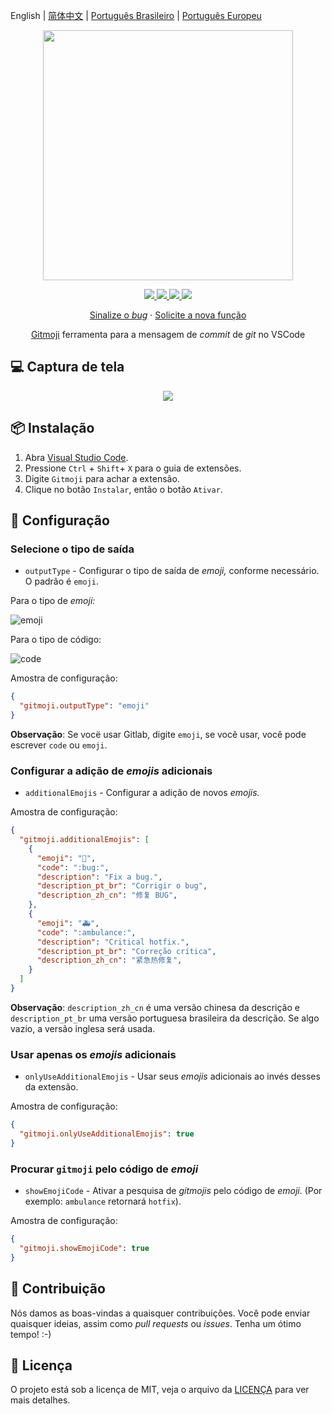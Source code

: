 English | [简体中文](README.zh-CN.md) | [Português Brasileiro](README.pt-BR.md) | [Português Europeu](README.pt-PT.md)

<p align="center">
    <img src="https://raw.githubusercontent.com/seatonjiang/gitmoji-vscode/main/images/gitmoji.gif" width="400">
</p>

<p align="center">
    <a href="https://github.com/carloscuesta/gitmoji">
        <img src="https://img.shields.io/badge/gitmoji-%20😜%20😍-FFDD67.svg?style=flat-square">
    </a>
    <a href="https://github.com/seatonjiang/gitmoji-vscode/issues">
        <img src="https://img.shields.io/github/issues/seatonjiang/gitmoji-vscode?style=flat-square&color=blue">
    </a>
    <a href="https://github.com/seatonjiang/gitmoji-vscode/pulls">
        <img src="https://img.shields.io/github/issues-pr/seatonjiang/gitmoji-vscode?style=flat-square&color=brightgreen">
    </a>
    <a href="https://github.com/seatonjiang/gitmoji-vscode/blob/main/LICENSE">
        <img src="https://img.shields.io/github/license/seatonjiang/gitmoji-vscode?&style=flat-square">
    </a>
</p>

<p align="center">
    <a href="https://github.com/seatonjiang/gitmoji-vscode/issues">Sinalize o <i>bug</i></a>
    ·
    <a href="https://github.com/seatonjiang/gitmoji-vscode/issues">Solicite a nova função</a>
</p>

<p align="center">
    <a href="https://github.com/carloscuesta/gitmoji">Gitmoji</a>
    ferramenta para a mensagem de <i>commit</i> de <i>git</i> no VSCode
</p>

## 💻 Captura de tela

<p align="center">
    <img src="https://raw.githubusercontent.com/seatonjiang/gitmoji-vscode/main/images/about.gif">
</p>

## 📦 Instalação

1. Abra [Visual Studio Code](https://code.visualstudio.com/).
2. Pressione `Ctrl` + `Shift`+ `X` para o guia de extensões.
3. Digite `Gitmoji` para achar a extensão.
4. Clique no botão `Instalar`, então o botão `Ativar`.

## 🔨 Configuração

### Selecione o tipo de saída

- `outputType` - Configurar o tipo de saída de *emoji,* conforme necessário. O padrão é `emoji`. 

Para o tipo de *emoji:*

![emoji](https://raw.githubusercontent.com/seatonjiang/gitmoji-vscode/main/images/emoji.png)

Para o tipo de código:

![code](https://raw.githubusercontent.com/seatonjiang/gitmoji-vscode/main/images/code.png)

Amostra de configuração:

```json
{
  "gitmoji.outputType": "emoji"
}
```

**Observação**: Se vocë usar Gitlab, digite `emoji`, se você usar, você pode escrever `code` ou `emoji`.

### Configurar a adição de *emojis* adicionais

- `additionalEmojis` - Configurar a adição de novos *emojis.*

Amostra de configuração:

```json
{
  "gitmoji.additionalEmojis": [
    {
      "emoji": "🐛",
      "code": ":bug:",
      "description": "Fix a bug.",
      "description_pt_br": "Corrigir o bug",
      "description_zh_cn": "修复 BUG",
    },
    {
      "emoji": "🚑",
      "code": ":ambulance:",
      "description": "Critical hotfix.",
      "description_pt_br": "Correção crítica",
      "description_zh_cn": "紧急热修复",
    }
  ]
}
```

**Observação**: `description_zh_cn` é uma versão chinesa da descrição e `description_pt_br` uma versão portuguesa brasileira da descrição. Se algo vazio, a versão inglesa será usada.

### Usar apenas os *emojis* adicionais

- `onlyUseAdditionalEmojis` - Usar seus *emojis* adicionais ao invés desses da extensão.

Amostra de configuração:

```json
{
  "gitmoji.onlyUseAdditionalEmojis": true
}
```

### Procurar `gitmoji` pelo código de *emoji*

- `showEmojiCode` - Ativar a pesquisa de *gitmojis* pelo código de *emoji*. (Por exemplo: `ambulance` retornará `hotfix`).

Amostra de configuração:

```json
{
  "gitmoji.showEmojiCode": true
}
```

## 🤝 Contribuição

Nós damos as boas-vindas a quaisquer contribuições. Você pode enviar quaisquer ideias, assim como *pull requests* ou *issues*. Tenha um ótimo tempo! :-)

## 📃 Licença

O projeto está sob a licença de MIT, veja o arquivo da [LICENÇA](https://github.com/seatonjiang/gitmoji-vscode/blob/main/LICENSE) para ver mais detalhes.

